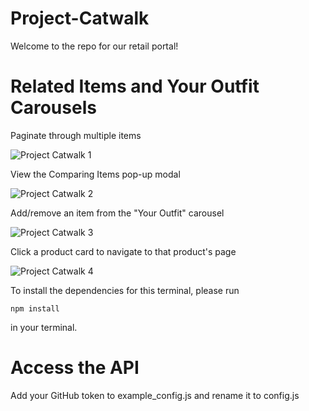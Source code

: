 # Project-Catwalk

Welcome to the repo for our retail portal!


# Related Items and Your Outfit Carousels

Paginate through multiple items

![Project Catwalk 1](https://user-images.githubusercontent.com/68566252/117060329-67459100-ace6-11eb-972e-6a7cc2495d20.gif)

View the Comparing Items pop-up modal

![Project Catwalk 2](https://user-images.githubusercontent.com/68566252/117060395-7f1d1500-ace6-11eb-9c11-8c876d2ff892.gif)

Add/remove an item from the "Your Outfit" carousel

![Project Catwalk 3](https://user-images.githubusercontent.com/68566252/117060459-90feb800-ace6-11eb-8218-a61e7f2460d6.gif)

Click a product card to navigate to that product's page

![Project Catwalk 4](https://user-images.githubusercontent.com/68566252/117060486-99ef8980-ace6-11eb-8a31-43c51e31ec01.gif)

To install the dependencies for this terminal, please run

`npm install`

in your terminal.

# Access the API

Add your GitHub token to example_config.js and rename it to config.js


